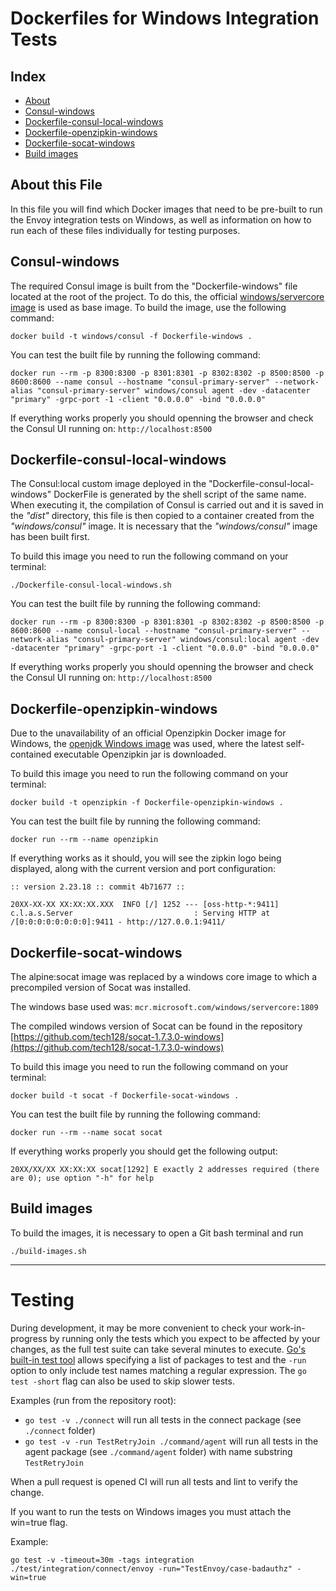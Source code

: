 # Dockerfiles for Windows Integration Tests

## Index

- [About](#about-this-file)
- [Consul-windows](#consul-windows)
- [Dockerfile-consul-local-windows](#dockerfile-consul-local-windows)
- [Dockerfile-openzipkin-windows](#dockerfile-openzipkin-windows)
- [Dockerfile-socat-windows](#dockerfile-socat-windows)
- [Build images](#build-images)

## About this File

In this file you will find which Docker images that need to be pre-built to run the Envoy integration tests on Windows, as well as information on how to run each of these files individually for testing purposes.

## Consul-windows

The required Consul image is built from the "Dockerfile-windows" file located at the root of the project.
To do this, the official [windows/servercore image](https://hub.docker.com/_/microsoft-windows-servercore) is used as base image.
To build the image, use the following command:

```shell
docker build -t windows/consul -f Dockerfile-windows .
```

You can test the built file by running the following command:

```shell
docker run --rm -p 8300:8300 -p 8301:8301 -p 8302:8302 -p 8500:8500 -p 8600:8600 --name consul --hostname "consul-primary-server" --network-alias "consul-primary-server" windows/consul agent -dev -datacenter "primary" -grpc-port -1 -client "0.0.0.0" -bind "0.0.0.0"
```

If everything works properly you should openning the browser and check the Consul UI running on: `http://localhost:8500`

## Dockerfile-consul-local-windows

The Consul:local custom image deployed in the "Dockerfile-consul-local-windows" DockerFile is generated by the shell script of the same name.
When executing it, the compilation of Consul is carried out and it is saved in the _"dist"_ directory, this file is then copied to a container created from the _"windows/consul"_ image.
It is necessary that the _"windows/consul"_ image has been built first.

To build this image you need to run the following command on your terminal:

```shell
./Dockerfile-consul-local-windows.sh
```

You can test the built file by running the following command:

```shell
docker run --rm -p 8300:8300 -p 8301:8301 -p 8302:8302 -p 8500:8500 -p 8600:8600 --name consul-local --hostname "consul-primary-server" --network-alias "consul-primary-server" windows/consul:local agent -dev -datacenter "primary" -grpc-port -1 -client "0.0.0.0" -bind "0.0.0.0"
```

If everything works properly you should openning the browser and check the Consul UI running on: `http://localhost:8500`

## Dockerfile-openzipkin-windows

Due to the unavailability of an official Openzipkin Docker image for Windows, the [openjdk Windows image](https://hub.docker.com/layers/openjdk/library/openjdk/jdk-windowsservercore-1809/images/sha256-b0cc238d2ec5fb58109a0006ff9e1bcaf66a5301f49bcb8dece9599ac5be6331) was used, where the latest self-contained executable Openzipkin jar is downloaded.

To build this image you need to run the following command on your terminal:

```shell
docker build -t openzipkin -f Dockerfile-openzipkin-windows .
```

You can test the built file by running the following command:

```shell
docker run --rm --name openzipkin
```

If everything works as it should, you will see the zipkin logo being displayed, along with the current version and port configuration:

```shell
:: version 2.23.18 :: commit 4b71677 ::

20XX-XX-XX XX:XX:XX.XXX  INFO [/] 1252 --- [oss-http-*:9411] c.l.a.s.Server                           : Serving HTTP at /[0:0:0:0:0:0:0:0]:9411 - http://127.0.0.1:9411/
```

## Dockerfile-socat-windows

The alpine:socat image was replaced by a windows core image to which a precompiled version of Socat was installed.

The windows base used was: `mcr.microsoft.com/windows/servercore:1809`

The compiled windows version of Socat can be found in the repository [https://github.com/tech128/socat-1.7.3.0-windows](https://github.com/tech128/socat-1.7.3.0-windows)

To build this image you need to run the following command on your terminal:

```shell
docker build -t socat -f Dockerfile-socat-windows .
```

You can test the built file by running the following command:

```shell
docker run --rm --name socat socat
```

If everything works properly you should get the following output:

```shell
20XX/XX/XX XX:XX:XX socat[1292] E exactly 2 addresses required (there are 0); use option "-h" for help
```

## Build images

To build the images, it is necessary to open a Git bash terminal and run

```shell
./build-images.sh
```

---

# Testing

During development, it may be more convenient to check your work-in-progress by running only the tests which you expect to be affected by your changes, as the full test suite can take several minutes to execute. [Go's built-in test tool](https://golang.org/pkg/cmd/go/internal/test/) allows specifying a list of packages to test and the `-run` option to only include test names matching a regular expression.
The `go test -short` flag can also be used to skip slower tests.

Examples (run from the repository root):

- `go test -v ./connect` will run all tests in the connect package (see `./connect` folder)
- `go test -v -run TestRetryJoin ./command/agent` will run all tests in the agent package (see `./command/agent` folder) with name substring `TestRetryJoin`

When a pull request is opened CI will run all tests and lint to verify the change.

If you want to run the tests on Windows images you must attach the win=true flag.

Example:

```shell
go test -v -timeout=30m -tags integration ./test/integration/connect/envoy -run="TestEnvoy/case-badauthz" -win=true
```

